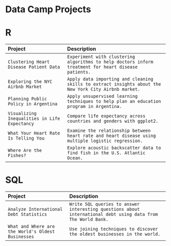 # Data Camp Projects

# R

|Project|Description|
|:--------|:-----------|
|`Clustering Heart Disease Patient Data`| `Experiment with clustering algorithms to help doctors inform treatment for heart disease patients.`|
|`Exploring the NYC Airbnb Market`|`Apply data importing and cleaning skills to extract insights about the New York City Airbnb market.`|
|`Planning Public Policy in Argentina`|`Apply unsupervised learning techniques to help plan an education program in Argentina.`|
|`Visualizing Inequalities in Life Expectancy`|`Compare life expectancy across countries and genders with ggplot2.`|
|`What Your Heart Rate Is Telling You`|`Examine the relationship between heart rate and heart disease using multiple logistic regression.`|
|`Where Are the Fishes?`|`Explore acoustic backscatter data to find fish in the U.S. Atlantic Ocean.`|


# SQL

|Project|Description|
|:--------|:-----------|
|`Analyze International Debt Statistics`|`Write SQL queries to answer interesting questions about international debt using data from The World Bank.`|
|`What and Where are the World's Oldest Businesses`|`Use joining techniques to discover the oldest businesses in the world.`|
